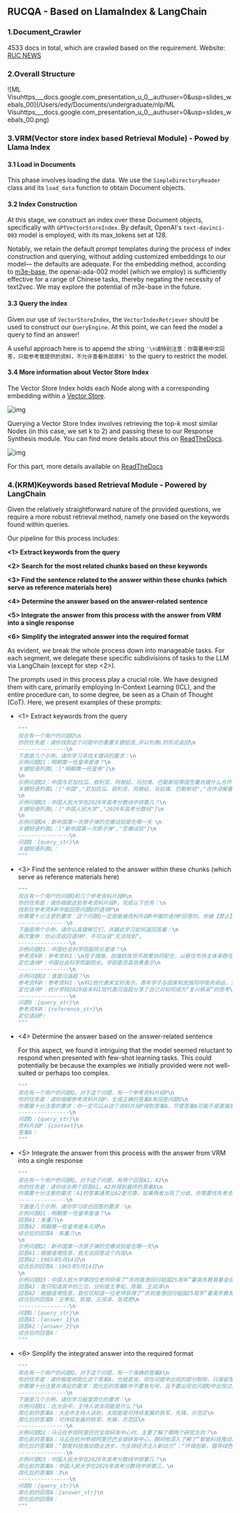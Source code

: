 ## RUCQA - Based on LlamaIndex & LangChain 

### 1.Document_Crawler

4533 docs in total, which are crawled based on the requirement. Website: [RUC NEWS](https://news.ruc.edu.cn/)

### 2.Overall Structure

![ML Visuhttps___docs.google.com_presentation_u_0__authuser=0&usp=slides_webals_00](/Users/edy/Documents/undergraduate/nlp/ML Visuhttps___docs.google.com_presentation_u_0__authuser=0&usp=slides_webals_00.png)

### 3.VRM(Vector store index based Retrieval Module) - Powed by Llama Index

#### 3.1 Load in Documents

This phase involves loading the data. We use the `SimpleDirectoryReader` class and its `load_data` function to obtain Document objects.

#### 3.2 Index Construction

At this stage, we construct an index over these Document objects, specifically with `GPTVectorStoreIndex`. By default, OpenAI's `text-davinci-003` model is employed, with its max_tokens set at 128.

Notably, we retain the default prompt templates during the process of index construction and querying, without adding customized embeddings to our model— the defaults are adequate. For the embedding method, according to [m3e-base](https://huggingface.co/moka-ai/m3e-base), the openai-ada-002 model (which we employ) is sufficiently effective for a range of Chinese tasks, thereby negating the necessity of text2vec. We may explore the potential of m3e-base in the future.

#### 3.3 Query the index

Given our use of `VectorStoreIndex`, the `VectorIndexRetriever` should be used to construct our `QueryEngine`. At this point, we can feed the model a query to find an answer!

A useful approach here is to append the string `'\n请特别注意：你需要用中文回答，只能参考我提供的资料，不允许查看外部资料'` to the query to restrict the model.

#### 3.4 More information about Vector Store Index

The Vector Store Index holds each Node along with a corresponding embedding within a [Vector Store](https://gpt-index.readthedocs.io/en/latest/how_to/integrations/vector_stores.html#vector-store-index).

![img](https://gpt-index.readthedocs.io/en/latest/_images/vector_store.png)

Querying a Vector Store Index involves retrieving the top-k most similar Nodes (in this case, we set k to 2) and passing these to our Response Synthesis module. You can find more details about this on [ReadTheDocs](https://gpt-index.readthedocs.io/en/latest/).

![img](https://gpt-index.readthedocs.io/en/latest/_images/vector_store_query.png)

For this part, more details available on [ReadTheDocs](https://gpt-index.readthedocs.io/en/latest/)

### 4.(KRM)Keywords based Retrieval Module - Powered by LangChain 

Given the relatively straightforward nature of the provided questions, we require a more robust retrieval method, namely one based on the keywords found within queries.

Our pipeline for this process includes:

**<1> Extract keywords from the query**

**<2> Search for the most related chunks based on these keywords**

**<3> Find the sentence related to the answer within these chunks (which serve as reference materials here)**

**<4> Determine the answer based on the answer-related sentence**

**<5> Integrate the answer from this process with the answer from VRM into a single response**

**<6> Simplify the integrated answer into the required format**

As evident, we break the whole process down into manageable tasks. For each segment, we delegate these specific subdivisions of tasks to the LLM via LangChain (except for step <2>).

The prompts used in this process play a crucial role. We have designed them with care, primarily employing In-Context Learning (ICL), and the entire procedure can, to some degree, be seen as a Chain of Thought (CoT). Here, we present examples of these prompts:

- <1> Extract keywords from the query

  ```python
  """
  现在有一个用户的问题Q\n
  你的任务是：请你找到这个问题中的重要关键短语,并以列表L的形式返回\n
  ---------------\n
  下面是几个示例，请你学习寻找关键词的要求：\n
  示例问题Q1：明朝第一任皇帝是谁？\n
  关键短语列表L：["明朝第一任皇帝"]\n
  \n
  示例问题Q2：中国与尼加拉瓜、叙利亚、阿根廷、马拉维、巴勒斯坦等国签署共建什么合作谅解备忘录\n
  关键短语列表L：["中国","尼加拉瓜、叙利亚、阿根廷、马拉维、巴勒斯坦","合作谅解备忘录"]\n
  \n
  示例问题Q3：中国人民大学在2020年高考分数线中排第几？\n
  关键短语列表L：["中国人民大学","2020年高考分数线"]\n
  \n
  示例问题Q4：新中国第一次原子弹的空爆试验是在哪一天 \n
  关键短语列表L：["新中国第一次原子弹","空爆试验"]\n
  ----------------\n
  问题Q：{query_str}\n
  关键短语列表L：
  """
  ```

- <3> Find the sentence related to the answer within these chunks (which serve as reference materials here)

  ```python
  """
  现在有一个用户的问题Q和几个参考资料片段R\n
  你的任务是：请你根据这些参考资料片段R，完成以下任务：\n
  找到在参考资料R中能回答问题Q的语块P\n
  你需要十分注意的要求：这个问题Q一定是能被资料片段R中俄的语块P回答的，你被【禁止】无法找到能够回答问题Q的语块P，你必须找到语块P，请一步一步地认真思考。\n
  ---------------\n
  下面是两个示例，请你认真理解它们，并据此学习如何返回答案：\n
  再次重申：你必须返回语块P，不可以说"无法找到"。
  ----------------\n
  示例问题Q1：中国社会科学院副院长是谁？\n
  参考资料R：参考资料1：\n揽子措施，加强财政货币政策协同配合，以稳住市场主体来稳住经济大盘，促进稳增长、保就业。近期，中央围绕稳定稳住经济大盘做出一系列部署。“无论是稳增长，还是保就业，我们都有多种政策选择。总的来说，我国宏观政策工具箱的储备是相对充裕的，要确保把政策配置和政策操作发力点放在稳住市场主体上。”中国社会科学院副院长、党组成员、学部委员高培勇表示。统计显示，截至4月底，我国实有市场主体1.58亿户，为稳住宏观经济基本盘提供了强有力的微观基础。“市场主体是国民经济的根基之所在，经济发展的动力就在于市场主体。稳住经济大盘的实质就是稳住市场主体，把市场主体经济\n
  定位语块P：中国社会科学院副院长、学部委员高培勇表示\n
  ----------------\n
  示例问题Q2：谁是闫涵超？\n
  参考资料R：参考资料1：\n科1班代表宋文轩表示，青年学子与国家和民族同呼吸共命运，立足新时代新征程，要做毛泽东同志所说的“革命的先锋队”“脚踏实地、富于实际精神的先锋分子”，担当起“复兴栋梁、强国先锋”的重任。统计学院2020级本科1班代表闫涵超分享了自己对如何成为“复兴栋梁”的思考，他认为青年学生应当关注时代现实，关注时代需求，积极参与创新与社会实践活动，在深刻的社会实践中以“数据”视角和思维发挥自身价值，立志民族复兴\n为一名人大教职工，不仅要在日常教学科研中提高站位、扩大格局，更要在特殊时期冲锋向前、凝心聚力，为打赢疫情防控攻坚战贡献力量，践行“党办的大学让党放心，人民的大学不负人民”\n参考资料2：\n表闫涵超分享了自己对如何成为“复兴栋梁”的思考，他认为青年学生应当关注时代现实，关注时代需求，积极参与创新与社会实践活动，在深刻的社会实践中以“数据”视角和思维发挥自身价\n
  定位语块P：统计学院2020级本科1班代表闫涵超分享了自己对如何成为“复兴栋梁”的思考\n
  ----------------\n
  问题Q：{query_str}\n
  参考资料R：{reference_str}\n
  定位语段P:
  """
  ```

- <4> Determine the answer based on the answer-related sentence

  For this aspect, we found it intriguing that the model seemed reluctant to respond when presented with few-shot learning tasks. This could potentially be because the examples we initially provided were not well-suited or perhaps too complex.

  ```python
  """
  现在有一个用户的问题Q，对于这个问题，有一个参考资料片段P\n
  你的任务是：请你根据参考资料片段P，生成正确的答案A来回答问题Q\n
  你需要十分注意的要求：你一定可以从这个资料片段P得到答案A，尽管答案A可能不是直接就能得到，因此你需要一步一步地思考。你被【禁止】无法得到能够回答问题Q的答案A\n
  ----------------\n
  问题Q：{query_str}\n
  资料片段P：{context}\n
  答案A：
  """
  ```

- <5> Integrate the answer from this process with the answer from VRM into a single response

  ```python
  """
  现在有一个用户的问题Q，对于这个问题，有两个回答A1，A2\n
  你的任务是：请你综合两个回答A1，A2并得到最终的答案A\n
  你需要十分注意的要求：A1的答案通常比A2更可靠，如果两者出现了分歧，你需要优先考虑A1；如果A1没有回答出有价值的回答，你需要参考A2;如果A1，A2给出了没有分歧的回答，你需要综合两者的回答给出答案\n
  ---------------\n
  下面是几个示例，请你学习综合回答的要求：\n
  示例问题Q1：明朝第一任皇帝是谁？\n
  回答A1：朱重八\n
  回答A2：明朝第一任皇帝是朱元璋\n
  综合后的回答A：朱重八\n
  \n
  示例问题Q2：新中国第一次原子弹的空爆试验是在哪一天\n
  回答A1：根据语境信息，我无法回答这个内容\n
  回答A2：1965年5月14日\n
  综合后的回答A：1965年5月14日\n
  \n
  示例问题Q3：中国人民大学哪四位老师获得了“庆祝香港回归祖国25周年”霍英东教育基金会第18届高等院校青年科学奖和教育教学奖？\n
  回答A1：我只知道其中的三位，分别是王孝松、陈璇、王润泽\n
  回答A2：根据语境信息，我仅仅知道一位老师获得了“庆祝香港回归祖国25周年”霍英东教育基金会第18届高等院校教育教学奖，那就是张成思\n
  综合后的回答A：王孝松、陈璇、王润泽、张成思\n
  ----------------\n
  问题Q：{query_str}\n
  回答A1：{answer_1}\n
  回答A2：{answer_2}\n
  综合后的回答A：
  """
  ```

- <6> Simplify the integrated answer into the required format

  ```python
  """
  现在有一个用户的问题Q，对于这个问题，有一个准确的答案A\n
  你的任务是：请你极度地简化这个答案A，也就是说，将在问题中出现的部分剔除，只保留答案部分\n
  你需要十分注意并满足的要求：简化后的答案B中不要有句号，且不要出现在问题Q中出现过的内容，但不能丢失其余的关键信息,且如果是数字类型，直接返回阿拉伯数字\n
  ---------------\n
  下面是几个示例，请你学习极度简化的要求：\n
  示例问题Q1：在大会中，主持人说太阳能是什么？\n
  简化前的答案A：大会中主持人谈到，太阳能是可持续发展的铁军、先锋、示范区\n
  简化后的答案B：可持续发展的铁军、先锋、示范区\n
  ---------------\n
  示例问题Q2：马云在参观阿里巴巴全球研发中心时，主要了解了哪两个研究方向？\n
  简化前的答案A：马云在杭州参观阿里巴巴全球研发中心，期间他深入了解了“智能科技推动商业进步，为全球经济注入新动力”和“环保创新，倡导绿色可持续发展”的两大研究方向。\n
  简化后的答案B：“智能科技推动商业进步，为全球经济注入新动力”；“环保创新，倡导绿色可持续发展”\n
  ---------------\n
  示例问题Q3：中国人民大学在2020年高考分数线中排第几？\n
  简化前的答案A：中国人民大学在2020年高考分数线中排第三。\n
  简化后的答案B：3\n
  ----------------\n
  问题Q：{query_str}\n
  简化前的回答A：{answer_str}\n
  简化后的回答B：
  """
  ```

  
